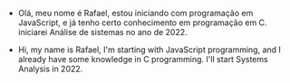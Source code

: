 - Olá, meu nome é Rafael, estou iniciando com programação em JavaScript, e já tenho certo conhecimento em programação em C. iniciarei Análise de sistemas no ano de 2022.

- Hi, my name is Rafael, I'm starting with JavaScript programming, and I already have some knowledge in C programming. I'll start Systems Analysis in 2022.

